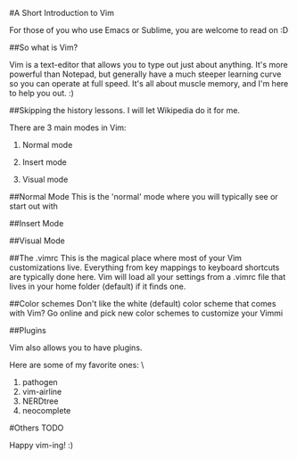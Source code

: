 #A Short Introduction to Vim

For those of you who use Emacs or Sublime, you are welcome to read on :D

##So what is Vim?

Vim is a text-editor that allows you to type out just about anything. It's
more powerful than Notepad, but generally have a much steeper learning curve
so you can operate at full speed. It's all about muscle memory, and I'm here to
help you out. :)

##Skipping the history lessons. I will let Wikipedia do it for me.

There are 3 main modes in Vim:

1. Normal mode

2. Insert mode

3. Visual mode

##Normal Mode
This is the 'normal' mode where you will typically see or start out with


##Insert Mode



##Visual Mode



##The .vimrc
This is the magical place where most of your Vim customizations live. Everything
from key mappings to keyboard shortcuts are typically done here. Vim will load all
your settings from a .vimrc file that lives in your home folder (default) if it finds one.

##Color schemes
Don't like the white (default) color scheme that comes with Vim? Go online and
pick new color schemes to customize your Vimmi


##Plugins

Vim also allows you to have plugins.

Here are some of my favorite ones: \\
1. pathogen
2. vim-airline
3. NERDtree
4. neocomplete


#Others
TODO


Happy vim-ing! :)
